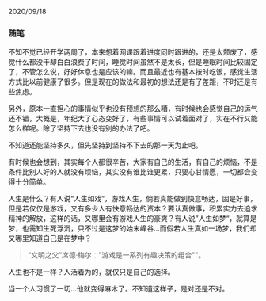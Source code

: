 2020/09/18

### 随笔

不知不觉已经开学两周了，本来想着网课跟着进度同时跟进的，还是太颓废了，感觉什么都没干却白白浪费了时间，睡觉时间虽然不是太长，但是睡眠时间比较固定了，不管怎么说，好好休息也是应该的嘛。而且最近也有基本按时吃饭，感觉生活方式比以前健康了很多。但是现在的做法和最初的想法还是有了差距，不时还是有些焦虑。

另外，原本一直担心的事情似乎也没有预想的那么糟，有时候也会感觉自己的运气还不错，大概是，年纪大了心态变好了，有些事情可以试着面对了，实在不行又能怎么样呢。除了坚持下去也没有别的办法了吧。

不知道还能坚持多久，但先坚持到坚持不下去的那一天为止吧。

有时候也会想到，其实每个人都很辛苦，大家有自己的生活，有自己的烦恼，不是条件比别人好的人就没有烦恼，其实没有谁比谁更累，只要心甘情愿，一切都会变得十分简单。

人生是什么？有人说“人生如戏”，游戏人生，倘若真能做到快意畅达，固是好事，但是若仅仅是游戏，又有多少人有快意畅达的资本？要认真做事，积累实力去追求精神的解放，这样的话，又哪里会有游戏人生的豪爽？有人说”人生如梦“，就算是梦，也需知生死浮沉，只不过是这梦的始末峰谷...而假若人生真如一场梦，我们却又哪里知道自己是在梦中？

> “文明之父”席德·梅尔："游戏是一系列有趣决策的组合""。

人生也不是一样？人活着为的，就仅只是自己的选择。

当一个人习惯了一切...他就变得麻木了。不知道这样子，是对还是不对。